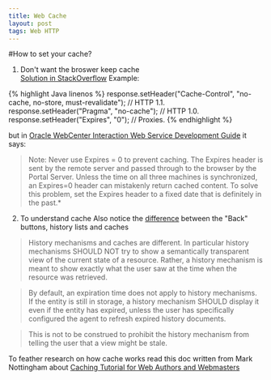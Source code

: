 ```yaml
---
title: Web Cache
layout: post
tags: Web HTTP
---
```


#How to set your cache?

1. Don't want the broswer keep cache    
[Solution in StackOverflow](http://stackoverflow.com/questions/49547/making-sure-a-web-page-is-not-cached-across-all-browsers)
Example:

{% highlight Java linenos %}
response.setHeader("Cache-Control", "no-cache, no-store, must-revalidate"); // HTTP 1.1.
response.setHeader("Pragma", "no-cache"); // HTTP 1.0.
response.setHeader("Expires", "0"); // Proxies.
{% endhighlight %}


but in [Oracle WebCenter Interaction Web Service Development Guide](http://docs.oracle.com/cd/E13158_01/alui/wci/docs103/devguide/tsk_pagelets_settingcaching_httpexpires.html) it says: 

>Note: Never use Expires = 0 to prevent caching. The Expires header is sent by the remote server and passed through to the browser by the Portal Server. Unless the time on all three machines is synchronized, an Expires=0 header can mistakenly return cached content. To solve this problem, set the Expires header to a fixed date that is definitely in the past.*

2. To understand cache
Also notice the [difference](http://www.w3.org/Protocols/rfc2616/rfc2616-sec13.html#sec13.13) between the "Back" buttons, history lists and caches


>History mechanisms and caches are different. In particular history mechanisms SHOULD NOT try to show a semantically transparent view of the current state of a resource. Rather, a history mechanism is meant to show exactly what the user saw at the time when the resource was retrieved.

>By default, an expiration time does not apply to history mechanisms. If the entity is still in storage, a history mechanism SHOULD display it even if the entity has expired, unless the user has specifically configured the agent to refresh expired history documents.

>This is not to be construed to prohibit the history mechanism from telling the user that a view might be stale.

To feather research on how cache works read this doc written from Mark Nottingham about [Caching Tutorial for Web Authors and Webmasters](https://www.mnot.net/cache_docs/)


